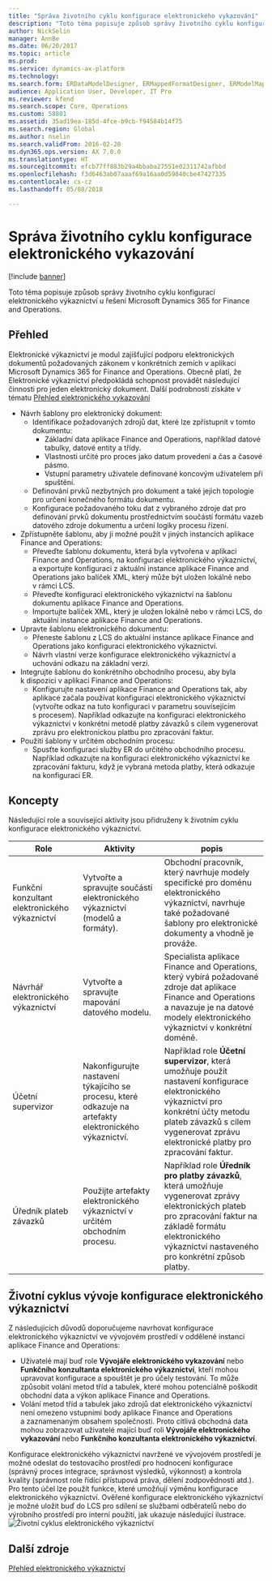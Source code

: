 ```yaml
---
title: "Správa životního cyklu konfigurace elektronického vykazování"
description: "Toto téma popisuje způsob správy životního cyklu konfigurací elektronického výkaznictví u řešení Microsoft Dynamics 365 for Finance and Operations."
author: NickSelin
manager: AnnBe
ms.date: 06/20/2017
ms.topic: article
ms.prod: 
ms.service: dynamics-ax-platform
ms.technology: 
ms.search.form: ERDataModelDesigner, ERMappedFormatDesigner, ERModelMappingDesigner, ERModelMappingTable, ERSolutionImport, ERSolutionTable, ERVendorTable, ERWorkspace
audience: Application User, Developer, IT Pro
ms.reviewer: kfend
ms.search.scope: Core, Operations
ms.custom: 58801
ms.assetid: 35ad19ea-185d-4fce-b9cb-f94584b14f75
ms.search.region: Global
ms.author: nselin
ms.search.validFrom: 2016-02-28
ms.dyn365.ops.version: AX 7.0.0
ms.translationtype: HT
ms.sourcegitcommit: efcb77ff883b29a4bbaba27551e02311742afbbd
ms.openlocfilehash: f3d6463ab07aaaf69a16aa0d59840cbe47427335
ms.contentlocale: cs-cz
ms.lasthandoff: 05/08/2018

---
```


# <a name="manage-the-electronic-reporting-configuration-lifecycle"></a>Správa životního cyklu konfigurace elektronického vykazování

[!include [banner](../includes/banner.md)]

Toto téma popisuje způsob správy životního cyklu konfigurací elektronického výkaznictví u řešení Microsoft Dynamics 365 for Finance and Operations.

<a name="overview"></a>Přehled
--------

Elektronické výkaznictví je modul zajišťující podporu elektronických dokumentů požadovaných zákonem v konkrétních zemích v aplikaci Microsoft Dynamics 365 for Finance and Operations. Obecně platí, že Elektronické výkaznictví předpokládá schopnost provádět následující činnosti pro jeden elektronický dokument. Další podrobnosti získáte v tématu [Přehled elektronického vykazování](general-electronic-reporting.md)

-   Návrh šablony pro elektronický dokument:
    -   Identifikace požadovaných zdrojů dat, které lze zpřístupnit v tomto dokumentu:
        -   Základní data aplikace Finance and Operations, například datové tabulky, datové entity a třídy.
        -   Vlastnosti určité pro proces jako datum provedení a čas a časové pásmo.
        -   Vstupní parametry uživatele definované koncovým uživatelem při spuštění.
    -   Definování prvků nezbytných pro dokument a také jejich topologie pro určení konečného formátu dokumentu.
    -   Konfigurace požadovaného toku dat z vybraného zdroje dat pro definování prvků dokumentu prostřednictvím součástí formátu vazeb datového zdroje dokumentu a určení logiky procesu řízení.
-   Zpřístupněte šablonu, aby ji možné použít v jiných instancích aplikace Finance and Operations:
    -   Převeďte šablonu dokumentu, která byla vytvořena v aplikaci Finance and Operations, na konfiguraci elektronického výkaznictví, a exportujte konfiguraci z aktuální instance aplikace Finance and Operations jako balíček XML, který může být uložen lokálně nebo v rámci LCS.
    -   Převeďte konfiguraci elektronického výkaznictví na šablonu dokumentu aplikace Finance and Operations.
    -   Importujte balíček XML, který je uložen lokálně nebo v rámci LCS, do aktuální instance aplikace Finance and Operations.
-   Upravte šablonu elektronického dokumentu:
    -   Přeneste šablonu z LCS do aktuální instance aplikace Finance and Operations jako konfiguraci elektronického výkaznictví.
    -   Návrh vlastní verze konfigurace elektronického výkaznictví a uchování odkazu na základní verzi.
-   Integrujte šablonu do konkrétního obchodního procesu, aby byla k dispozici v aplikaci Finance and Operations:
    -   Konfigurujte nastavení aplikace Finance and Operations tak, aby aplikace začala používat konfiguraci elektronického výkaznictví (vytvořte odkaz na tuto konfiguraci v parametru souvisejícím s procesem). Například odkazujte na konfiguraci elektronického výkaznictví v konkrétní metodě platby závazků s cílem vygenerovat zprávu pro elektronickou platbu pro zpracování faktur.
-   Použití šablony v určitém obchodním procesu:
    -   Spusťte konfiguraci služby ER do určitého obchodního procesu. Například odkazujte na konfiguraci elektronického výkaznictví ke zpracování fakturu, když je vybraná metoda platby, která odkazuje na konfiguraci ER.

## <a name="concepts"></a>Koncepty
Následující role a související aktivity jsou přidruženy k životním cyklu konfigurace elektronického výkaznictví.

| Role                                       | Aktivity                                                      | popis                                                                                                                                                                                                                  |
|--------------------------------------------|-----------------------------------------------------------------|------------------------------------------------------------------------------------------------------------------------------------------------------------------------------------------------------------------------------|
| Funkční konzultant elektronického výkaznictví | Vytvořte a spravujte součásti elektronického výkaznictví (modelů a formáty).           | Obchodní pracovník, který navrhuje modely specifické pro doménu elektronického výkaznictví, navrhuje také požadované šablony pro elektronické dokumenty a vhodně je prováže.                                                                           |
| Návrhář elektronického výkaznictví             | Vytvořte a spravujte mapování datového modelu.                          | Specialista aplikace Finance and Operations, který vybírá požadované zdroje dat aplikace Finance and Operations a navazuje je na datové modely elektronického výkaznictví v konkrétní doméně.                                                                 |
| Účetní supervizor                      | Nakonfigurujte nastavení týkajícího se procesu, které odkazuje na artefakty elektronického výkaznictví. | Například role **Účetní supervizor**, která umožňuje použít nastavení konfigurace elektronického výkaznictví pro konkrétní účty metodu plateb závazků s cílem vygenerovat zprávu elektronické platby pro zpracování faktur. |
| Úředník plateb závazků            | Použijte artefakty elektronického výkaznictví v určitém obchodním procesu.                | Například role **Úředník pro platby závazků**, která umožňuje vygenerovat zprávy elektronických plateb pro zpracování faktur na základě formátu elektronického výkaznictví nastaveného pro konkrétní způsob platby.           |

## <a name="er-configuration-development-lifecycle"></a>Životní cyklus vývoje konfigurace elektronického výkaznictví
Z následujících důvodů doporučujeme navrhovat konfigurace elektronického výkaznictví ve vývojovém prostředí v oddělené instanci aplikace Finance and Operations:

-   Uživatelé mají buď role **Vývojáře elektronického vykazování** nebo **Funkčního konzultanta elektronického výkaznictví**, kteří mohou upravovat konfigurace a spouštět je pro účely testování. To může způsobit volání metod tříd a tabulek, které mohou potenciálně poškodit obchodní data a výkon aplikace Finance and Operations.
-   Volání metod tříd a tabulek jako zdrojů dat elektronického výkaznictví není omezeno vstupními body aplikace Finance and Operations a zaznamenaným obsahem společnosti. Proto citlivá obchodná data mohou zobrazovat uživatelé mající buď roli **Vývojáře elektronického vykazování** nebo **Funkčního konzultanta elektronického výkaznictví**.

Konfigurace elektronického výkaznictví navržené ve vývojovém prostředí je možné odeslat do testovacího prostředí pro hodnocení konfigurace (správný proces integrace, správnost výsledků, výkonnost) a kontrola kvality (správnost role řídící přístupová práva, dělení zodpovědnosti atd.). Pro tento účel lze použít funkce, které umožňují výměnu konfigurace elektronického výkaznictví. Ověřené konfigurace elektronického výkaznictví je možné uložit buď do LCS pro sdílení se službami odběratelů nebo do výrobního prostředí pro interní použití, jak ukazuje následující ilustrace. ![Životní cyklus elektronického výkaznictví](./media/ger-configuration-lifecycle.png)

<a name="additional-resources"></a>Další zdroje
--------

[Přehled elektronického výkaznictví](general-electronic-reporting.md)




